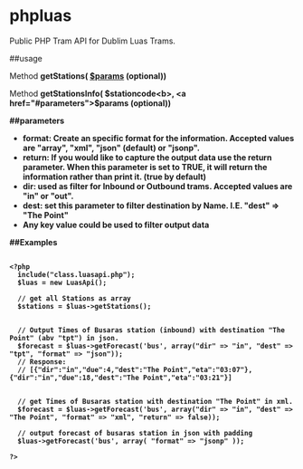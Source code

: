phpluas
=======

Public PHP Tram API for Dublim Luas Trams.

##usage

Method <b>getStations( <a href="#parameters">$params</a> (optional))</b>
  

Method <b>getStationsInfo( <b>$stationcode<b>, <a href="#parameters">$params</a> (optional))</b>
  
##parameters
<ul>
  <li><b>format</b>: Create an specific format for the information. Accepted values are "array", "xml", "json" (default) or "jsonp".</li>
  <li><b>return</b>: If you would like to capture the output data use the return parameter. When this parameter is set to TRUE, it will return the information rather than print it. (true by default)</li>
  <li><b>dir</b>: used as filter for Inbound or Outbound trams. Accepted values are "in" or "out".</li>
  <li><b>dest</b>: set this parameter to filter destination by Name. I.E.  "dest" => "The Point"</li>
  <li>Any key value could be used to filter output data</li>
</ul>


##Examples

<pre>
<code>
&lt;?php
  include("class.luasapi.php");
  $luas = new LuasApi();
  
  // get all Stations as array
  $stations = $luas->getStations();
  
  
  // Output Times of Busaras station (inbound) with destination "The Point" (abv "tpt") in json.
  $forecast = $luas->getForecast('bus', array("dir" => "in", "dest" => "tpt", "format" => "json"));
  // Response:
  // <b>[{"dir":"in","due":4,"dest":"The Point","eta":"03:07"},{"dir":"in","due":18,"dest":"The Point","eta":"03:21"}]</b>
  
  
  // get Times of Busaras station with destination "The Point" in xml.
  $forecast = $luas->getForecast('bus', array("dir" => "in", "dest" => "The Point", "format" => "xml", "return" => false));
  
  // output forecast of busaras station in json with padding
  $luas->getForecast('bus', array( "format" => "jsonp" ));
  
?&gt;
</code>
</pre>

